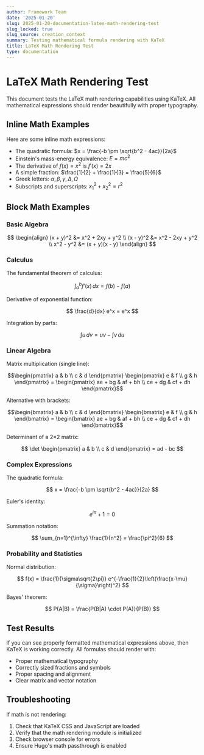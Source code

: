 ```yaml
---
author: Framework Team
date: '2025-01-20'
slug: 2025-01-20-documentation-latex-math-rendering-test
slug_locked: true
slug_source: creation_context
summary: Testing mathematical formula rendering with KaTeX
title: LaTeX Math Rendering Test
type: documentation
---
```


# LaTeX Math Rendering Test

This document tests the LaTeX math rendering capabilities using KaTeX. All mathematical expressions should render beautifully with proper typography.

## Inline Math Examples

Here are some inline math expressions:

- The quadratic formula: $x = \frac{-b \pm \sqrt{b^2 - 4ac}}{2a}$
- Einstein's mass-energy equivalence: $E = mc^2$
- The derivative of $f(x) = x^2$ is $f'(x) = 2x$
- A simple fraction: $\frac{1}{2} + \frac{1}{3} = \frac{5}{6}$
- Greek letters: $\alpha, \beta, \gamma, \Delta, \Omega$
- Subscripts and superscripts: $x_1^2 + x_2^2 = r^2$

## Block Math Examples

### Basic Algebra

$$
\begin{align}
(x + y)^2 &= x^2 + 2xy + y^2 \\
(x - y)^2 &= x^2 - 2xy + y^2 \\
x^2 - y^2 &= (x + y)(x - y)
\end{align}
$$

### Calculus

The fundamental theorem of calculus:

$$
\int_a^b f'(x) \, dx = f(b) - f(a)
$$

Derivative of exponential function:

$$
\frac{d}{dx} e^x = e^x
$$

Integration by parts:

$$
\int u \, dv = uv - \int v \, du
$$

### Linear Algebra

Matrix multiplication (single line):

$$\begin{pmatrix} a & b \\ c & d \end{pmatrix} \begin{pmatrix} e & f \\ g & h \end{pmatrix} = \begin{pmatrix} ae + bg & af + bh \\ ce + dg & cf + dh \end{pmatrix}$$



Alternative with brackets:

$$\begin{bmatrix} a & b \\ c & d \end{bmatrix} \begin{bmatrix} e & f \\ g & h \end{bmatrix} = \begin{bmatrix} ae + bg & af + bh \\ ce + dg & cf + dh \end{bmatrix}$$

Determinant of a 2×2 matrix:

$$
\det \begin{pmatrix} a & b \\ c & d \end{pmatrix} = ad - bc
$$

### Complex Expressions

The quadratic formula:

$$
x = \frac{-b \pm \sqrt{b^2 - 4ac}}{2a}
$$

Euler's identity:

$$
e^{i\pi} + 1 = 0
$$

Summation notation:

$$
\sum_{n=1}^{\infty} \frac{1}{n^2} = \frac{\pi^2}{6}
$$

### Probability and Statistics

Normal distribution:

$$
f(x) = \frac{1}{\sigma\sqrt{2\pi}} e^{-\frac{1}{2}\left(\frac{x-\mu}{\sigma}\right)^2}
$$

Bayes' theorem:

$$
P(A|B) = \frac{P(B|A) \cdot P(A)}{P(B)}
$$

## Test Results

If you can see properly formatted mathematical expressions above, then KaTeX is working correctly. All formulas should render with:

- Proper mathematical typography
- Correctly sized fractions and symbols
- Proper spacing and alignment
- Clear matrix and vector notation

## Troubleshooting

If math is not rendering:

1. Check that KaTeX CSS and JavaScript are loaded
2. Verify that the math rendering module is initialized
3. Check browser console for errors
4. Ensure Hugo's math passthrough is enabled 